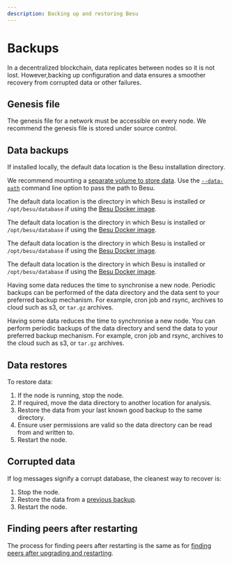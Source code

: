 ```yaml
---
description: Backing up and restoring Besu
---
```


# Backups

In a decentralized blockchain, data replicates between nodes so it is not lost. However,backing up
configuration and data ensures a smoother recovery from corrupted data or other failures.

## Genesis file

The genesis file for a network must be accessible on every node. We recommend the genesis file is
stored under source control.

## Data backups

If installed locally, the default data location is the Besu installation directory.

We recommend mounting a
[separate volume to store data](../Get-Started/Run-Docker-Image.md#starting-besu). Use the
[`--data-path`](../../Reference/CLI/CLI-Syntax.md#data-path) command line option to pass the path
to Besu.

The default data location is the directory in which Besu is installed
or `/opt/besu/database` if using the [Besu Docker image](../../HowTo/Get-Started/Run-Docker-Image.md).

The default data location is the directory in which Besu is installed
or `/opt/besu/database` if using the [Besu Docker image](../../HowTo/Get-Started/Run-Docker-Image.md).

The default data location is the directory in which Besu is installed
or `/opt/besu/database` if using the [Besu Docker image](../../HowTo/Get-Started/Run-Docker-Image.md).

The default data location is the directory in which Besu is installed
or `/opt/besu/database` if using the [Besu Docker image](../../HowTo/Get-Started/Run-Docker-Image.md).

Having some data reduces the time to synchronise a new node. Periodic backups can be performed of 
the data directory and the data sent to your preferred backup mechanism. For example, cron job and 
rsync, archives to cloud such as s3, or `tar.gz` archives. 

Having some data reduces the time to synchronise a new node. You can perform periodic backups of
the data directory and send the data to your preferred backup mechanism. For example, cron job and
rsync, archives to the cloud such as s3, or `tar.gz` archives.

## Data restores

To restore data:

1. If the node is running, stop the node.
1. If required, move the data directory to another location for analysis.
1. Restore the data from your last known good backup to the same directory.
1. Ensure user permissions are valid so the data directory can be read from and written to.
1. Restart the node.

## Corrupted data

If log messages signify a corrupt database, the cleanest way to recover is:

1. Stop the node.
1. Restore the data from a [previous backup](#data-backups).
1. Restart the node.

## Finding peers after restarting

The process for finding peers after restarting is the same as for
[finding peers after upgrading and restarting].

<!-- Links -->
[finding peers after upgrading and restarting]: ../Upgrade/Upgrade-Node.md#finding-peers-on-restarting
